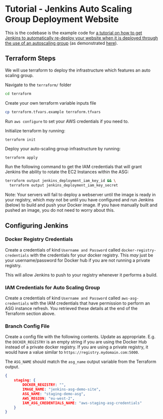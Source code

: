 Tutorial - Jenkins Auto Scaling Group Deployment Website
=======================================================

This is the codebase is the example code for [a tutorial on how to get Jenkins to automatically re-deploy your website
when it is deployed through the use of an  autoscaling 
group](https://blog.programster.org/jenkins-pipeline-deploy-to-auto-scaling-group) (as demonstrated
[here](https://github.com/programster/tutorial-terraform-examples)).


## Terraform Steps
We will use terraform to deploy the infrastructure which features an auto scaling group.

Navigate to the `terraform/` folder

```bash
cd terraform
```

Create your own terraform variable inputs file
```bash
cp terraform.tfvars.example terraform.tfvars
```

Run `aws configure` to set your AWS credentials if you need to.

Initialize terraform by running:
```bash
terraform init
```

Deploy your auto-scaling group infrastructure by running:
```
terraform apply
```

Run the following command to get the IAM credentials that will grant Jenkins the ability to
rotate the EC2 Instances within the ASG:

```bash
terraform output jenkins_deployment_iam_key_id && \
  terraform output jenkins_deployment_iam_key_secret
```

Note: Your servers will fail to deploy a webserver until the image is ready in your registry,
which *may* not be until you have configured and run Jenkins (below) to build and push your
Docker image. If you have manually built and pushed an image, you do not need to worry about this.



## Configuring Jenkins

### Docker Registry Credentials
Create a credentials of kind `Username and Password` called `docker-registry-credentials` with the
credentials for your docker registry. This *may* just be your username/password for Docker hub if
you are not running a private registry.

This will allow Jenkins to push to your registry whenever it performs a build.


### IAM Credentials for Auto Scaling Group
Create a credentials of kind `Username and Password` called `aws-asg-credentials` with the IAM
credentials that have permission to perform an ASG instance refresh. You retrieved these details
at the end of the Terraform section above.


### Branch Config File
Create a config file with the following contents. Update as appropriate. E.g. the `DOCKER_REGISTRY`
is an empty string if you are using the Docker Hub instead of a private docker registry. If you
are using a private registry, it would have a value similar to `https://registry.mydomain.com:5000`.

The `ASG_NAME` should match the `asg_name` output variable from the Terraform output.

```json
{
    staging: {
        DOCKER_REGISTRY: "",
        IMAGE_NAME: "jenkins-asg-demo-site",
        ASG_NAME: "staging-demo-asg",
        AWS_REGION: "eu-west-2",
        IAM_ASG_CREDENTIALS_NAME: "aws-staging-asg-credentials"
    }
}
```
